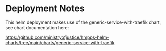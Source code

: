 # Deployment Notes

This helm deployment makes use of the generic-service-with-traefik chart, see chart documentation here:

<https://github.com/ministryofjustice/hmpps-helm-charts/tree/main/charts/generic-service-with-traefik>
